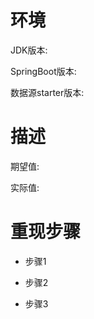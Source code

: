 # 环境

JDK版本: 

SpringBoot版本: 

数据源starter版本: 

# 描述





期望值:
 
实际值: 

# 重现步骤

- 步骤1 


- 步骤2 


- 步骤3 


